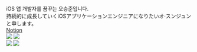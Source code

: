 iOS 앱 개발자를 꿈꾸는 오승준입니다.\
持続的に成長していくiOSアプリケーションエンジニアになりたいオ·スンジュンと申します。\
[Notion](https://fourth-professor-8b7.notion.site/iOS-Dev-99790343522744bbacca307def4bec70) \
<img src="https://img.shields.io/badge/iOS-000000?style=for-the-badge&logo=Apple&logoColor=white"/>
<img src="https://img.shields.io/badge/Swift-F05138?style=for-the-badge&logo=Swift&logoColor=white"/>\
<img src="http://mazandi.herokuapp.com/api?handle=sj990927&theme=warm"/> <img align='left' src="http://mazassumnida.wtf/api/v2/generate_badge?boj=sj990927">
